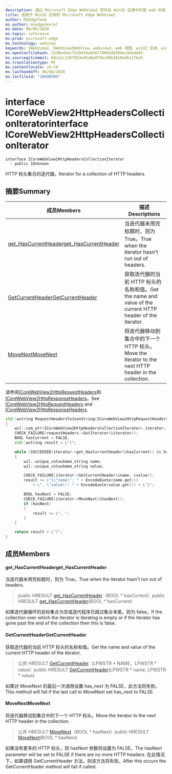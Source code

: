 ```yaml
---
description: 通过 Microsoft Edge WebView2 控件在 Win32 应用中托管 web 内容
title: 适用于 Win32 应用的 Microsoft Edge WebView2
author: MSEdgeTeam
ms.author: msedgedevrel
ms.date: 06/05/2020
ms.topic: reference
ms.prod: microsoft-edge
ms.technology: webview
keywords: IWebView2、IWebView2WebView、webview2、web 视图、win32 应用、win32、edge、ICoreWebView2、ICoreWebView2Controller、浏览器控件、边缘 html
ms.openlocfilehash: 5230e4b4c7529924a958779665dd304ec9e6dd45
ms.sourcegitcommit: 8dca1c1367853e45a0a975bc89b1818adb117bd4
ms.translationtype: MT
ms.contentlocale: zh-CN
ms.lasthandoff: 06/08/2020
ms.locfileid: "10698509"
---
```

# <span data-ttu-id="99eef-104">interface ICoreWebView2HttpHeadersCollectionIterator</span><span class="sxs-lookup"><span data-stu-id="99eef-104">interface ICoreWebView2HttpHeadersCollectionIterator</span></span> 

```
interface ICoreWebView2HttpHeadersCollectionIterator
  : public IUnknown
```

<span data-ttu-id="99eef-105">HTTP 标头集合的迭代器。</span><span class="sxs-lookup"><span data-stu-id="99eef-105">Iterator for a collection of HTTP headers.</span></span>

## <span data-ttu-id="99eef-106">摘要</span><span class="sxs-lookup"><span data-stu-id="99eef-106">Summary</span></span>

 <span data-ttu-id="99eef-107">成员</span><span class="sxs-lookup"><span data-stu-id="99eef-107">Members</span></span>                        | <span data-ttu-id="99eef-108">描述</span><span class="sxs-lookup"><span data-stu-id="99eef-108">Descriptions</span></span>
--------------------------------|---------------------------------------------
[<span data-ttu-id="99eef-109">get_HasCurrentHeader</span><span class="sxs-lookup"><span data-stu-id="99eef-109">get_HasCurrentHeader</span></span>](#get_hascurrentheader) | <span data-ttu-id="99eef-110">当迭代器未用完标题时，则为 True。</span><span class="sxs-lookup"><span data-stu-id="99eef-110">True when the iterator hasn't run out of headers.</span></span>
[<span data-ttu-id="99eef-111">GetCurrentHeader</span><span class="sxs-lookup"><span data-stu-id="99eef-111">GetCurrentHeader</span></span>](#getcurrentheader) | <span data-ttu-id="99eef-112">获取迭代器的当前 HTTP 标头的名称和值。</span><span class="sxs-lookup"><span data-stu-id="99eef-112">Get the name and value of the current HTTP header of the iterator.</span></span>
[<span data-ttu-id="99eef-113">MoveNext</span><span class="sxs-lookup"><span data-stu-id="99eef-113">MoveNext</span></span>](#movenext) | <span data-ttu-id="99eef-114">将迭代器移动到集合中的下一个 HTTP 标头。</span><span class="sxs-lookup"><span data-stu-id="99eef-114">Move the iterator to the next HTTP header in the collection.</span></span>

<span data-ttu-id="99eef-115">请参阅[ICoreWebView2HttpRequestHeaders](icorewebview2httprequestheaders.md)和[ICoreWebView2HttpResponseHeaders](icorewebview2httpresponseheaders.md)。</span><span class="sxs-lookup"><span data-stu-id="99eef-115">See [ICoreWebView2HttpRequestHeaders](icorewebview2httprequestheaders.md) and [ICoreWebView2HttpResponseHeaders](icorewebview2httpresponseheaders.md).</span></span> 
```cpp
std::wstring RequestHeadersToJsonString(ICoreWebView2HttpRequestHeaders* requestHeaders)
{
    wil::com_ptr<ICoreWebView2HttpHeadersCollectionIterator> iterator;
    CHECK_FAILURE(requestHeaders->GetIterator(&iterator));
    BOOL hasCurrent = FALSE;
    std::wstring result = L"[";

    while (SUCCEEDED(iterator->get_HasCurrentHeader(&hasCurrent)) && hasCurrent)
    {
        wil::unique_cotaskmem_string name;
        wil::unique_cotaskmem_string value;

        CHECK_FAILURE(iterator->GetCurrentHeader(&name, &value));
        result += L"{\"name\": " + EncodeQuote(name.get())
            + L", \"value\": " + EncodeQuote(value.get()) + L"}";

        BOOL hasNext = FALSE;
        CHECK_FAILURE(iterator->MoveNext(&hasNext));
        if (hasNext)
        {
            result += L", ";
        }
    }

    return result + L"]";
}
```

## <span data-ttu-id="99eef-116">成员</span><span class="sxs-lookup"><span data-stu-id="99eef-116">Members</span></span>

#### <span data-ttu-id="99eef-117">get_HasCurrentHeader</span><span class="sxs-lookup"><span data-stu-id="99eef-117">get_HasCurrentHeader</span></span> 

<span data-ttu-id="99eef-118">当迭代器未用完标题时，则为 True。</span><span class="sxs-lookup"><span data-stu-id="99eef-118">True when the iterator hasn't run out of headers.</span></span>

> <span data-ttu-id="99eef-119">public HRESULT [get_HasCurrentHeader](#get_hascurrentheader)（BOOL \* hasCurrent）</span><span class="sxs-lookup"><span data-stu-id="99eef-119">public HRESULT [get_HasCurrentHeader](#get_hascurrentheader)(BOOL \* hasCurrent)</span></span>

<span data-ttu-id="99eef-120">如果迭代器循环的目标集合为空或迭代程序已超过集合末尾，则为 false。</span><span class="sxs-lookup"><span data-stu-id="99eef-120">If the collection over which the iterator is iterating is empty or if the iterator has gone past the end of the collection then this is false.</span></span>

#### <span data-ttu-id="99eef-121">GetCurrentHeader</span><span class="sxs-lookup"><span data-stu-id="99eef-121">GetCurrentHeader</span></span> 

<span data-ttu-id="99eef-122">获取迭代器的当前 HTTP 标头的名称和值。</span><span class="sxs-lookup"><span data-stu-id="99eef-122">Get the name and value of the current HTTP header of the iterator.</span></span>

> <span data-ttu-id="99eef-123">公共 HRESULT [GetCurrentHeader](#getcurrentheader)（LPWSTR \* NAME，LPWSTR \* value）</span><span class="sxs-lookup"><span data-stu-id="99eef-123">public HRESULT [GetCurrentHeader](#getcurrentheader)(LPWSTR \* name, LPWSTR \* value)</span></span>

<span data-ttu-id="99eef-124">如果对 MoveNext 的最后一次调用设置 has_next 为 FALSE，此方法将失败。</span><span class="sxs-lookup"><span data-stu-id="99eef-124">This method will fail if the last call to MoveNext set has_next to FALSE.</span></span>

#### <span data-ttu-id="99eef-125">MoveNext</span><span class="sxs-lookup"><span data-stu-id="99eef-125">MoveNext</span></span> 

<span data-ttu-id="99eef-126">将迭代器移动到集合中的下一个 HTTP 标头。</span><span class="sxs-lookup"><span data-stu-id="99eef-126">Move the iterator to the next HTTP header in the collection.</span></span>

> <span data-ttu-id="99eef-127">公共 HRESULT [MoveNext](#movenext)（BOOL \* hasNext）</span><span class="sxs-lookup"><span data-stu-id="99eef-127">public HRESULT [MoveNext](#movenext)(BOOL \* hasNext)</span></span>

<span data-ttu-id="99eef-128">如果没有更多的 HTTP 标头，则 hasNext 参数将设置为 FALSE。</span><span class="sxs-lookup"><span data-stu-id="99eef-128">The hasNext parameter will be set to FALSE if there are no more HTTP headers.</span></span> <span data-ttu-id="99eef-129">在此情况下，如果调用 GetCurrentHeader 方法，则该方法将失败。</span><span class="sxs-lookup"><span data-stu-id="99eef-129">After this occurs the GetCurrentHeader method will fail if called.</span></span>

